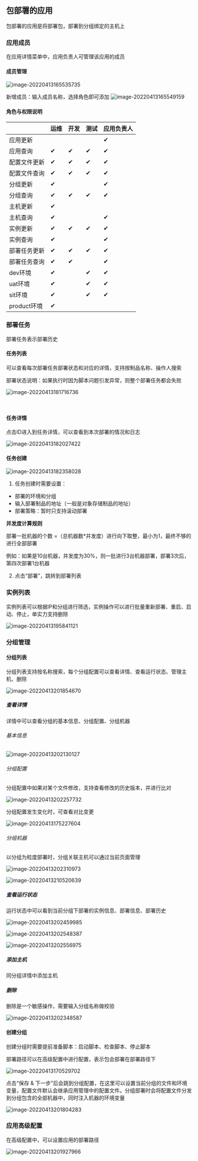 ## 包部署的应用

包部署的应用是将部署包，部署到分组绑定的主机上

### 应用成员

在应用详情菜单中，应用负责人可管理该应用的成员

#### 成员管理

![image-20220413165535735](http://devops-minio.jdcloud.com/doc-image/All-Image/app-package.assets/image-20220413165535735.png)

新增成员：输入成员名称，选择角色即可添加
![image-20220413165549159](http://devops-minio.jdcloud.com/doc-image/All-Image/app-package.assets/image-20220413165549159.png)

#### 角色与权限说明

|              | 运维 | 开发 | 测试 | 应用负责人 |
| ------------ | ---- | ---- | ---- | ---------- |
| 应用更新     |      |      |      | ✔          |
| 应用查询     | ✔    | ✔    | ✔    | ✔          |
| 配置文件更新 | ✔    | ✔    | ✔    | ✔          |
| 配置文件查询 | ✔    | ✔    | ✔    | ✔          |
| 分组更新     | ✔    |      |      | ✔          |
| 分组查询     | ✔    | ✔    | ✔    | ✔          |
| 主机更新     | ✔    |      |      |            |
| 主机查询     | ✔    |      |      | ✔          |
| 实例更新     | ✔    | ✔    | ✔    | ✔          |
| 实例查询     | ✔    |      |      | ✔          |
| 部署任务更新 | ✔    | ✔    | ✔    | ✔          |
| 部署任务查询 | ✔    | ✔    |      | ✔          |
| dev环境      | ✔    |      | ✔    | ✔          |
| uat环境      | ✔    |      | ✔    | ✔          |
| sit环境      | ✔    |      | ✔    | ✔          |
| product环境  | ✔    |      |      |            |

### 部署任务

部署任务表示部署历史

#### 任务列表

可以查看每次部署任务部署状态和对应的详情，支持按制品名称、操作人搜索

部署状态说明：如果执行时因为脚本问题引发异常，则整个部署任务都会失败

![image-20220413181716736](http://devops-minio.jdcloud.com/doc-image/All-Image/app-package.assets/image-20220413181716736.png)

​                               

#### 任务详情

点击ID进入到任务详情，可以查看到本次部署的情况和日志

![image-20220413182027422](http://devops-minio.jdcloud.com/doc-image/All-Image/app-package.assets/image-20220413182027422.png)

#### 任务创建

![image-20220413182358028](http://devops-minio.jdcloud.com/doc-image/All-Image/app-package.assets/image-20220413182358028.png)

1. 任务创建时需要设置：

- 部署的环境和分组
- 输入部署制品的地址（一般是对象存储制品的地址）
- 部署策略：暂时只支持滚动部署

**并发度计算规则**

部署一批机器的个数 =（总机器数*并发度）进行向下取整，最小为1，最终不够的进行全部部署

例如：如果是10台机器，并发度为30%，则一批进行3台机器部署，部署3次后，第四次部署1台机器

2. 点击“部署”，跳转到部署列表 

### 实例列表

实例列表可以根据IP和分组进行筛选，实例操作可以进行批量重新部署、重启、启动、停止，单实力支持删除

![image-20220413195841121](http://devops-minio.jdcloud.com/doc-image/All-Image/app-package.assets/image-20220413195841121.png)

### 分组管理

#### 分组列表

分组列表支持按名称搜索，每个分组配置可以查看详情、查看运行状态、管理主机、删除

![image-20220413201854670](http://devops-minio.jdcloud.com/doc-image/All-Image/app-package.assets/image-20220413201854670.png)

##### 查看详情

详情中可以查看分组的基本信息、分组配置、分组机器

###### 基本信息

![image-20220413202130127](http://devops-minio.jdcloud.com/doc-image/All-Image/app-package.assets/image-20220413202130127.png)

###### 分组配置

分组配置中如果对某个文件修改，支持查看修改的历史版本，并进行比对

![image-20220413202257732](http://devops-minio.jdcloud.com/doc-image/All-Image/app-package.assets/image-20220413202257732.png)

分组配置发生变化时，可查看对比变更

![image-20220413175227604](http://devops-minio.jdcloud.com/doc-image/All-Image/app-package.assets/image-20220413175227604-9855072.png)

###### 分组机器

以分组为粒度部署时，分组关联主机可以通过当前页面管理

![image-20220413202310973](http://devops-minio.jdcloud.com/doc-image/All-Image/app-package.assets/image-20220413202310973.png)

![image-20220413210520639](http://devops-minio.jdcloud.com/doc-image/All-Image/app-package.assets/image-20220413210520639.png)

##### 查看运行状态

运行状态中可以看到当前分组下部署的实例信息、部署信息、部署历史

![image-20220413202459985](http://devops-minio.jdcloud.com/doc-image/All-Image/app-package.assets/image-20220413202459985.png)

![image-20220413202548387](http://devops-minio.jdcloud.com/doc-image/All-Image/app-package.assets/image-20220413202548387.png)

![image-20220413202556975](http://devops-minio.jdcloud.com/doc-image/All-Image/app-package.assets/image-20220413202556975.png)

##### 添加主机

同分组详情中添加主机

##### 删除

删除是一个敏感操作，需要输入分组名称做校验

![image-20220413202348587](http://devops-minio.jdcloud.com/doc-image/All-Image/app-package.assets/image-20220413202348587.png)

#### 创建分组

创建分组时需要提前准备脚本：启动脚本、检查脚本、停止脚本

部署路径可以在高级配置中进行配置，表示包会部署在部署路径下

![image-20220413170529702](http://devops-minio.jdcloud.com/doc-image/All-Image/app-package.assets/image-20220413170529702.png)

点击“保存 & 下一步”后会跳到分组配置，在这里可以设置当前分组的文件和环境变量，配置文件默认会继承应用管理中的配置文件。分组部署时会将配置文件分发到分组包含的全部机器中，同时注入机器的环境变量

![image-20220413201804283](http://devops-minio.jdcloud.com/doc-image/All-Image/app-package.assets/image-20220413201804283.png)

### 应用高级配置

在高级配置中，可以设置应用的部署路径

![image-20220413201927966](http://devops-minio.jdcloud.com/doc-image/All-Image/app-package.assets/image-20220413201927966.png)


